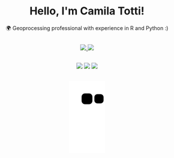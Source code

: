 <div>
  
  <h1 align="center">
    Hello, I'm Camila Totti!
  </h1>

<p align="center">
  🌍 Geoprocessing professional with experience in R and Python :)
</p>

##

<div align="center">
  <a href="https://github.com/ctotti">
    <img height="150em" src="https://github-readme-stats.vercel.app/api?username=ctotti&count_private=true&include_all_commits=true&show_icons=true&theme=merko&hide_border=false&show_owner=true"/>
    <img height="150em" src="https://github-readme-stats.vercel.app/api/top-langs/?username=ctotti&theme=merko&hide_border=false&&layout=compact"/>
  </a>
</div>
 
 ##
 
 <div align="center">
  <a href='mailto:ctotti@id.uff.br' target='_blank'><img src='https://img.shields.io/badge/Gmail-D14836?style=for-the-badge&logo=gmail&logoColor=white' target='_blank'></a>
  <a href='https://www.linkedin.com/in/camila-totti/' target='_blank'><img src='https://img.shields.io/badge/LinkedIn-0077B5?style=for-the-badge&logo=linkedin&logoColor=white' target='_blank'></a>
  <a href='https://www.youtube.com/channel/UCppbDn0YrIT84eZvsv6mezQ' target='_blank'><img src='https://img.shields.io/badge/YouTube-FF0000?style=for-the-badge&logo=youtube&logoColor=white' target='_blank'></a>
 </div>

##  
<div align="center">

  ![Snake animation](https://github.com/ctotti/ctotti/blob/output/github-contribution-grid-snake.svg)
  
</div>
